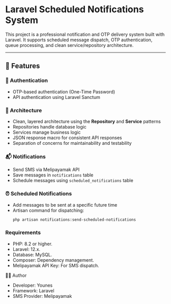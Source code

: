 # Laravel Scheduled Notifications System

This project is a professional notification and OTP delivery system built with Laravel. It supports scheduled message dispatch, OTP authentication, queue processing, and clean service/repository architecture.

---

## 🔧 Features

### 🔐 Authentication
- OTP-based authentication (One-Time Password)
- API authentication using Laravel Sanctum

### 🧱 Architecture
- Clean, layered architecture using the **Repository** and **Service** patterns
- Repositories handle database logic
- Services manage business logic
- JSON response macro for consistent API responses
- Separation of concerns for maintainability and testability

### 📬 Notifications
- Send SMS via Melipayamak API
- Save messages in `notifications` table
- Schedule messages using `scheduled_notifications` table

### ⏰ Scheduled Notifications
- Add messages to be sent at a specific future time
- Artisan command for dispatching:
  ```bash
  php artisan notifications:send-scheduled-notifications

### Requirements
- PHP: 8.2 or higher.
- Laravel: 12.x.
- Database: MySQL.
- Composer: Dependency management.
- Melipayamak API Key: For SMS dispatch.

🧑‍💻 Author
  - Developer: Younes
  - Framework: Laravel
  - SMS Provider: Melipayamak
